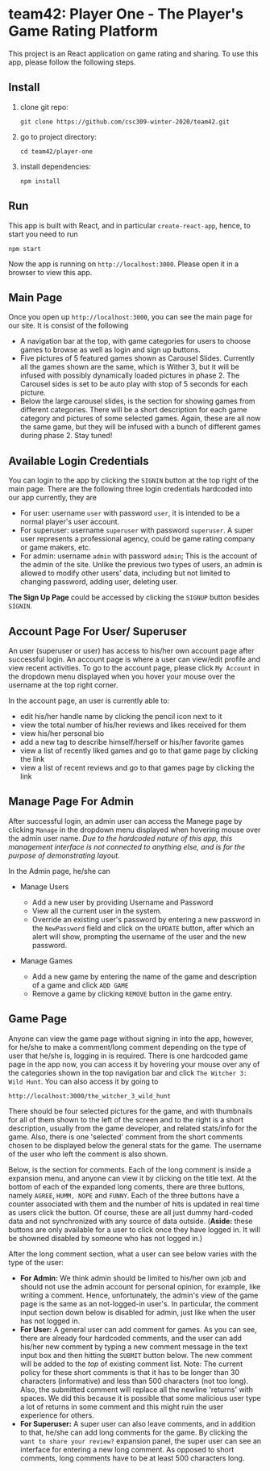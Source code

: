 # team42: Player One - The Player's Game Rating Platform
This project is an React application on game rating and sharing. To use this app, please follow the following steps.
## Install
1. clone git repo:
    ```
    git clone https://github.com/csc309-winter-2020/team42.git
    ```
2. go to project directory:
    ```
    cd team42/player-one
    ```
3. install dependencies:
    ```
    npm install
    ```
## Run
This app is built with React, and in particular `create-react-app`, hence, to start you need to run
```
npm start
```
Now the app is running on `http://localhost:3000`. Please open it in a browser to view this app.  
## Main Page
Once you open up `http://localhost:3000`, you can see the main page for our site. It is consist of the following
- A navigation bar at the top, with game categories for users to choose games to browse as well as login and
sign up buttons. 
- Five pictures of 5 featured games shown as Carousel Slides. Currently all the games shown are the same, which
is Wither 3, but it will be infused with possibly dynamically loaded pictures in phase 2. The Carousel sides is
set to be auto play with stop of 5 seconds for each picture. 
- Below the large carousel slides, is the section for showing games from different categories. There will be a
short description for each game category and pictures of some selected games. Again, these are all now the same
game, but they will be infused with a bunch of different games during phase 2. Stay tuned!



## Available Login Credentials
You can login to the app by clicking the `SIGNIN` button at the top right of the main page. 
There are the following three login credentials hardcoded into our app currently, they are
 - For user: username `user` with password `user`, it is intended to be a normal player's user account. 
 - For superuser: username `superuser` with password `superuser`. A super user represents a professional agency, could be game rating company or game makers, etc.
 - For admin: username `admin` with password `admin`; This is the account of the admin of the site. Unlike the previous two types of users, an admin is allowed to modify other users' data, including but not limited to changing password, adding user, deleting user. 

**The Sign Up Page** could be accessed by clicking the `SIGNUP` button besides `SIGNIN`.



## Account Page For User/ Superuser
An user (superuser or user) has access to his/her own account page after successful login. An account page is where a user can view/edit profile and view recent activities.
To go to the account page, please click `My Account` in the dropdown menu displayed when you hover your mouse over the username at the top right corner.

In the account page, an user is currently able to:
- edit his/her handle name by clicking the pencil icon next to it
- view the total number of his/her reviews and likes received for them
- view his/her personal bio
- add a new tag to describe himself/herself or his/her favorite games
- view a list of recently liked games and go to that game page by clicking the link
- view a list of recent reviews and go to that games page by clicking the link
## Manage Page For Admin
After successful login, an admin user can access the Manege page by clicking `Manage` in the dropdown menu displayed when
hovering mouse over the admin user name. *Due to the hardcoded nature of this app, this management interface is not connected to anything else, and is for the purpose of demonstrating layout.*

In the Admin page, he/she can 
- Manage Users
    - Add a new user by providing Username and Password
    - View all the current user in the system. 
    - Override an existing user's password by entering a new password in the `NewPassword` field and click on the `UPDATE` button, after which an alert will show, prompting the username of the user and the new password. 

- Manage Games 
    - Add a new game by entering the name of the game and description of a game and click `ADD GAME`
    - Remove a game by clicking `REMOVE` button in the game entry.
    

## Game Page
Anyone can view the game page without signing in into the app, however, for he/she to make a comment/long comment depending on the type of user that he/she is, logging in is required.
There is one hardcoded game page in the app now, you can access it by hovering your mouse over any of the categories shown
in the top navigation bar and click `The Witcher 3: Wild Hunt`. You can also access it by going to
``````
http://localhost:3000/the_witcher_3_wild_hunt
``````
There should be four selected pictures for the game, and with thumbnails for all of them shown to the left of the screen
and to the right is a short description, usually from the game developer, and related stats/info for the game. 
Also, there is one 'selected' comment from the short comments chosen to be displayed below the general stats 
for the game. The username of the user who left the comment is also shown.

Below, is the section for comments. Each of the long comment is inside a expansion
menu, and anyone can view it by clicking on the title text. At the bottom of each of the expanded long coments, there are three buttons, namely `AGREE`, `HUMM, NOPE` and `FUNNY`. Each of the three buttons have a counter associated with them and the number of hits is updated in real time as users click the button. Of course, these are all just dummy hard-coded data and not synchronized with any source of data outside. (**Aside:** these buttons are only available for a user to click once they have logged in. It will be showned disabled by someone who has not logged in.) 

After the long comment section, what a user can see below varies with the type
of the user:
- **For Admin:** We think admin should be limited to his/her own job and should not use the admin account for personal 
opinion, for example, like writing a comment. Hence, unfortunately, the admin's view of the game page 
is the same as an not-logged-in user's. In particular, the comment input section down below is disabled for
admin, just like when the user has not logged in.
- **For User:** A general user can add comment for games. As you can see, there are already
four hardcoded comments, and the user can add his/her new comment by typing 
a new comment message in the text input box and then hitting the `SUBMIT` button below. The new comment
will be added to the *top* of existing comment list. Note: The current policy for these short comments
is that it has to be longer than 30 characters (informative) and less than 500 characters (not too long). Also, the submitted
comment will replace all the newline 'returns' with spaces. We did this because it is possible that some
malicious user type a lot of returns in some comment and this might ruin the user experience for others.
- **For Superuser:** A super user can also leave comments, and in addition to that, he/she can add long
comments for the game. By clicking the `want to share your review?` expansion panel, the super user can see
an interface for entering a new long comment. As opposed to short comments, long comments have to be at least
500 characters long. 



